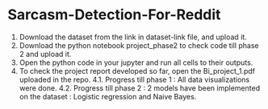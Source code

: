 # Sarcasm-Detection-For-Reddit
1. Download the dataset from the link in dataset-link file, and upload it.
2. Download the python notebook project_phase2 to check code till phase 2 and upload it.
3. Open the python code in your jupyter and run all cells to their outputs.
4. To check the project report developed so far, open the Bi_project_1.pdf uploaded in the repo.
4.1. Progress till phase 1 : All data visualizations were done.
4.2. Progress till phase 2 : 2 models have been implemented on the dataset : Logistic regression and Naive Bayes.
